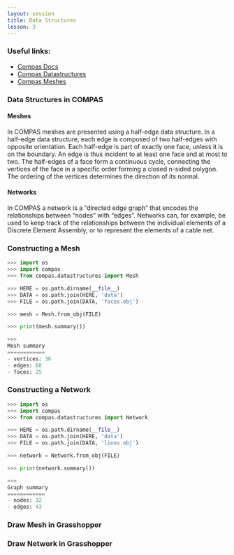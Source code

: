 ```yaml
---
layout: session
title: Data Structures
lesson: 3
---
```


### Useful links:

* [Compas Docs](https://compas.dev/compas/latest/index.html)
* [Compas Datastructures](https://compas.dev/compas/latest/api/compas.datastructures.html)
* [Compas Meshes](https://compas.dev/compas/latest/tutorial/meshes.html)

### Data Structures in COMPAS

#### Meshes
In COMPAS meshes are presented using a half-edge data structure. In a half-edge data structure, each edge is composed of two half-edges with opposite orientation. Each half-edge is part of exactly one face, unless it is on the boundary. An edge is thus incident to at least one face and at most to two. The half-edges of a face form a continuous cycle, connecting the vertices of the face in a specific order forming a closed n-sided polygon. The ordering of the vertices determines the direction of its normal.

#### Networks
In COMPAS a network is a “directed edge graph” that encodes the relationships between “nodes” with “edges”. Networks can, for example, be used to keep track of the relationships between the individual elements of a Discrete Element Assembly, or to represent the elements of a cable net.

### Constructing a Mesh

```python
>>> import os
>>> import compas
>>> from compas.datastructures import Mesh

>>> HERE = os.path.dirname(__file__)
>>> DATA = os.path.join(HERE, 'data')
>>> FILE = os.path.join(DATA, 'faces.obj')

>>> mesh = Mesh.from_obj(FILE)

>>> print(mesh.summary())
```

```python
>>>
Mesh summary
============
- vertices: 36
- edges: 60
- faces: 25
```

### Constructing a Network

```python
>>> import os
>>> import compas
>>> from compas.datastructures import Network

>>> HERE = os.path.dirname(__file__)
>>> DATA = os.path.join(HERE, 'data')
>>> FILE = os.path.join(DATA, 'lines.obj')

>>> network = Network.from_obj(FILE)

>>> print(network.summary())
```

```python
>>>
Graph summary
============
- nodes: 32
- edges: 43
```

### Draw Mesh in Grasshopper


### Draw Network in Grasshopper 
